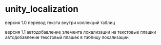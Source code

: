 # unity_localization

версия 1.0
перевод текста внутри коллекций таблиц

версия 1.1
автодобавление элемента локализации на текстовые плашки
автодобавление текстовый плашек в таблицу локализации